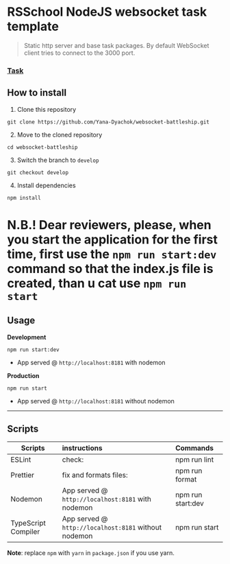 # RSSchool NodeJS websocket task template
> Static http server and base task packages. 
> By default WebSocket client tries to connect to the 3000 port.

### [Task](https://github.com/AlreadyBored/nodejs-assignments/blob/main/assignments/battleship/assignment.md)

## How to install

1.  Clone this repository
```
git clone https://github.com/Yana-Dyachok/websocket-battleship.git
```
2.  Move to the cloned repository
```
cd websocket-battleship
```
3.  Switch the branch to `develop`
```
git checkout develop
```
4.  Install dependencies
```
npm install
```
# N.B.! Dear reviewers, please, when you start the application for the first time, first use the `npm run start:dev` command so that the index.js file is created, than u cat use `npm run start`
## Usage
**Development**

`npm run start:dev`

* App served @ `http://localhost:8181` with nodemon

**Production**

`npm run start`

* App served @ `http://localhost:8181` without nodemon

---
## Scripts
 Scripts                  |   instructions                         | Commands
--------------------------|:---------------------------------------|:-----------------------------
ESLint                    | check:                                 | npm run lint 
Prettier                  | fix and formats files:                 | npm run format
Nodemon                   | App served @ `http://localhost:8181` with nodemon  |  npm run start:dev
TypeScript Compiler       | App served @ `http://localhost:8181` without nodemon   | npm run start


**Note**: replace `npm` with `yarn` in `package.json` if you use yarn.
